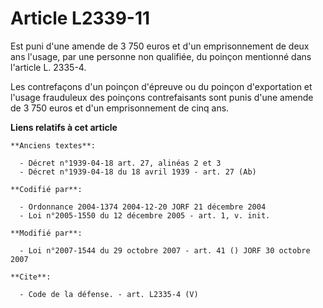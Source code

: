 # Article L2339-11

Est puni d'une amende de 3 750 euros et d'un emprisonnement de deux ans l'usage, par une personne non qualifiée, du poinçon
mentionné dans l'article L. 2335-4. 

Les contrefaçons d'un poinçon d'épreuve ou du poinçon d'exportation et l'usage frauduleux des poinçons contrefaisants sont
punis d'une amende de 3 750 euros et d'un emprisonnement de cinq ans.

**Liens relatifs à cet article**

	**Anciens textes**:

	  - Décret n°1939-04-18 art. 27, alinéas 2 et 3
	  - Décret n°1939-04-18 du 18 avril 1939 - art. 27 (Ab)

	**Codifié par**:

	  - Ordonnance 2004-1374 2004-12-20 JORF 21 décembre 2004
	  - Loi n°2005-1550 du 12 décembre 2005 - art. 1, v. init.

	**Modifié par**:

	  - Loi n°2007-1544 du 29 octobre 2007 - art. 41 () JORF 30 octobre 2007

	**Cite**:

	  - Code de la défense. - art. L2335-4 (V)
